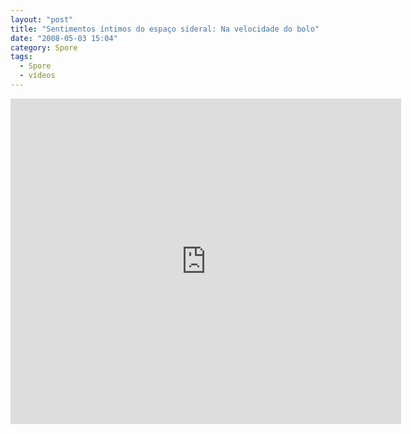 ```yaml
---
layout: "post"
title: "Sentimentos íntimos do espaço sideral: Na velocidade do bolo"
date: "2008-05-03 15:04"
category: Spore
tags:
  - Spore
  - vídeos
---
```


<iframe width="625" height="521" src="https://www.youtube.com/embed/5T8_hqDy_80" frameborder="0" allow="accelerometer; autoplay; encrypted-media; gyroscope; picture-in-picture" allowfullscreen></iframe>
